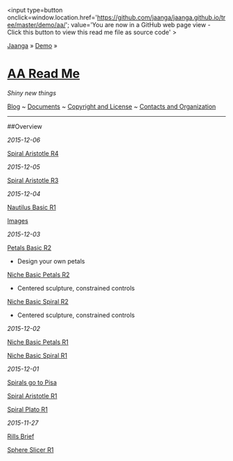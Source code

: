 <span style=display:none; >[You are now in a GitHub source code view - click this link to view Read Me file as a web page]( http://jaanga.github.io/demo/aa/index.html "View file as a web page." ) </span>
<input type=button onclick=window.location.href='https://github.com/jaanga/jaanga.github.io/tree/master/demo/aa/'; 
value='You are now in a GitHub web page view - Click this button to view this read me file as source code' >

[Jaanga]( http://jaanga.github.io ) » [Demo]( http://jaanga.github.io/demo/  ) »

[AA Read Me]( index.html )
===

_Shiny new things_

[Blog]( http://jaanga.github.io/request-jaanga-blog-posts.html )
~ [Documents]( http://jaanga.github.io/documents ) 
~ [Copyright and License]( http://jaanga.github.io/#http://jaanga.github.io/jaanga-copyright-and-mit-license.md ) 
~ [Contacts and Organization]( http://jaanga.github.io/#http://jaanga.github.io/jaanga-contacts-and-organization.md ) 

***

##Overview


_2015-12-06_

[Spiral Aristotle R4]( http://jaanga.github.io/demo/aa/spiral/spiral-aristotle-r4.html )

_2015-12-05_

[Spiral Aristotle R3]( http://jaanga.github.io/demo/aa/spiral/spiral-aristotle-r3.html )

_2015-12-04_

[Nautilus Basic R1]( http://jaanga.github.io/demo/aa/nautilus/nautilus-basic-r1.html )

[Images]( http://jaanga.github.io/demo/aa/images )


_2015-12-03_


[Petals Basic R2]( http://jaanga.github.io/demo/aa/petals/petals-basic-r2.html )

* Design your own petals

[Niche Basic Petals R2]( http://jaanga.github.io/demo/aa/niche/niche-basic-petals-r2.html )

* Centered sculpture, constrained controls

[Niche Basic Spiral R2]( http://jaanga.github.io/demo/aa/niche/niche-basic-spiral-r2.html )

* Centered sculpture, constrained controls


_2015-12-02_

[Niche Basic Petals R1]( http://jaanga.github.io/demo/aa/niche/niche-basic-petals-r1.html )

[Niche Basic Spiral R1]( http://jaanga.github.io/demo/aa/niche/niche-basic-spiral-r1.html )

_2015-12-01_

[Spirals go to Pisa]( http://jaanga.github.io/demo/aa/spiral/spirals-go-to-pisa-r1.html )

[Spiral Aristotle R1]( http://jaanga.github.io/demo/aa/spiral/spiral-aristotle-r1.html )

[Spiral Plato R1]( http://jaanga.github.io/demo/aa/spiral/spiral-plato-r1.html )


_2015-11-27_

[Rills Brief]( http://jaanga.github.io/demo/aa/rills-brief/rills-brief-r1.html )

[Sphere Slicer R1 ]( http://jaanga.github.io/demo/aa/sphere-slicer/sphere-slicer-r1.html )

